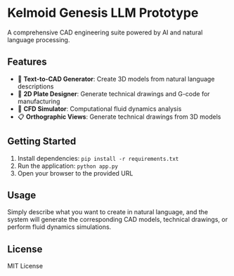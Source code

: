 # Kelmoid Genesis LLM Prototype

A comprehensive CAD engineering suite powered by AI and natural language processing.

## Features

- 🎨 **Text-to-CAD Generator**: Create 3D models from natural language descriptions
- 📐 **2D Plate Designer**: Generate technical drawings and G-code for manufacturing
- 🌊 **CFD Simulator**: Computational fluid dynamics analysis
- 📋 **Orthographic Views**: Generate technical drawings from 3D models

## Getting Started

1. Install dependencies: `pip install -r requirements.txt`
2. Run the application: `python app.py`
3. Open your browser to the provided URL

## Usage

Simply describe what you want to create in natural language, and the system will generate the corresponding CAD models, technical drawings, or perform fluid dynamics simulations.

## License

MIT License
